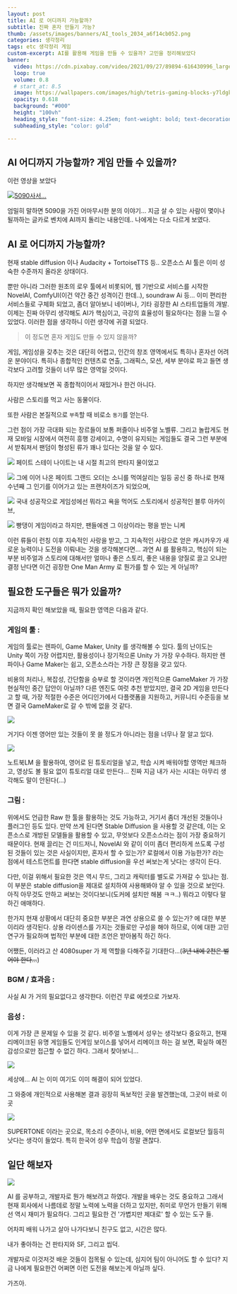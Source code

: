 ```yaml
---
layout: post 
title: AI 로 어디까지 가능할까? 
subtitle: 진짜 혼자 만들기 가능?
thumb: /assets/images/banners/AI_tools_2034_a6f14cb052.png
categories: 생각정리
tags: etc 생각정리 게임
custom-excerpt: AI를 활용해 게임을 만들 수 있을까? 고민을 정리해보았다
banner:
  video: https://cdn.pixabay.com/video/2021/09/27/89894-616430996_large.mp4
  loop: true
  volume: 0.8
  # start_at: 8.5
  image: https://wallpapers.com/images/high/tetris-gaming-blocks-y7ldgkg8xcwjk3t0.webp
  opacity: 0.618
  background: "#000"
  height: "100vh"
  heading_style: "font-size: 4.25em; font-weight: bold; text-decoration: underline"
  subheading_style: "color: gold"

---
```


## AI 어디까지 가능할까? 게임 만들 수 있을까?
이런 영상을 보았다

<!-- ![](https://www.youtube.com/watch?v=NSXsTq6zg_s) -->
[![5090사서...](https://img.youtube.com/vi/NSXsTq6zg_s/0.jpg)](https://www.youtube.com/watch?v=NSXsTq6zg_s)

엄밀히 말하면 5090을 가진 어마무시한 분의 이야기... 지금 살 수 있는 사람이 몇이나 될까하는 글카로 벤치에 AI까지 돌리는 내용인데.. 나에게는 다소 다르게 보였다. 

## AI 로 어디까지 가능할까?

현재 stable diffusion 이나 Audacity + TortoiseTTS 등.. 오픈소스 AI 툴은 이미 성숙한 수준까지 올라온 상태이다. 

뿐만 아니라 그러한 원초의 로우 툴에서 비롯되어, 웹 기반으로 서비스를 시작한 NovelAI, ComfyUI(이건 약간 중간 성격이긴 한데..), soundraw Ai 등... 이미 편리한 서비스들로 구체화 되었고, 좀더 알아보니 네이버나, 기타 굉장한 AI 스타트업들의 개발. 이제는 진짜 아무리 생각해도 AI가 핵심이고, 극강의 효율성이 필요하다는 점을 느낄 수 있었다. 이러한 점을 생각하니 이런 생각에 귀결 되었다.

> 이 정도면 혼자 게임도 만들 수 있지 않을까? 

게임, 게임성을 갖추는 것은 대단히 어렵고, 인간의 창조 영역에서도 특히나 혼자선 어려운 분야이다. 특히나 종합적인 컨텐츠로 연출, 그래픽스, 모션, 세부 분야로 파고 들면 생각보다 고려할 것들이 너무 많은 영역일 것이다. 

하지만 생각해보면 꼭 종합적이어서 재밌거나 한건 아니다. 

사람은 스토리를 먹고 사는 동물이다. 

또한 사람은 본질적으로 `부족`할 때 비로소 `동기`를 얻는다.

그런 점이 가장 극대화 되는 장르들이 보통 퍼즐이나 비주얼 노벨류. 그리고 놀랍게도 현재 모바일 시장에서 여전히 흥행 강세이고, 수명이 유지되는 게임들도 결국 그런 부분에서 받춰져서 팬덤이 형성된 류가 꽤나 있다는 것을 알 수 있다.

![](https://shared.cloudflare.steamstatic.com/store_item_assets/steam/apps/2396980/capsule_616x353.jpg?t=1726036301)
페이트 스테이 나이트는 내 시절 최고의 판타지 물이었고

![](https://i.namu.wiki/i/ES0zVAPjU7o89_R-0Hywfus4caJ9LYFpF2zqLHQ0YTUuakUNw5LRY-MFHKKZmxoMiMdzor32OJc3moeQkySnCA.webp)
그에 이어 나온 페이트 그랜드 오더는 소니를 먹여살리는 일등 공신 중 하나로 현재 수년째 그 인기를 이어가고 있는 프랜차이즈가 되었으며, 

![](https://i.namu.wiki/i/pvrIEFOSpzhHxbnEqMMSViO9_BnBoaHZs9hMbO32P27hV7hOv14nEQbJpPr3wpYelqgFxqk78z7C2dyPa2NeBg.webp)
국내 성공작으로 게임성에선 뭐라고 욕을 먹어도 스토리에서 성공적인 블루 아카이브, 

![](https://cdn.getnews.co.kr/news/photo/202405/676535_395705_4552.png)
빵댕이 게임이라고 하지만, 팬들에겐 그 이상이라는 평을 받는 니케

이런 류들이 런칭 이후 지속적인 사랑을 받고, 그 지속적인 사랑으로 얻은 캐시카우가 새로운 능력이나 도전을 이뤄내는 것을 생각해본다면... 과연 AI 를 활용하고, 핵심이 되는 부분 비주얼과 스토리에 대해서만 얼마나 좋은 스토리, 좋은 내용을 양질로 끌고 오냐만 결정 난다면 이건 굉장한 One Man Army 로 뭔가를 할 수 있는 게 아닐까? 

## 필요한 도구들은 뭐가 있을까?
지금까지 확인 해보았을 때, 필요한 영역은 다음과 같다. 

### 게임의 툴 :   
게임의 툴로는 렌파이, Game Maker, Unity 를 생각해볼 수 있다. 툴의 난이도는 Unity 쪽이 가장 어렵지만, 활용성이나 장기적으론 Unity 가 가장 우수하다. 하지만 렌파이나 Game Maker는 쉽고, 오픈소스라는 가장 큰 장점을 갖고 있다.

비용의 처리나, 복잡성, 간단함을 승부로 할 것이라면 개인적으론 GameMaker 가 가장 현실적인 중간 답안이 아닐까? 다른 엔진도 여럿 추천 받았지만, 결국 2D 게임을 만든다고 할 때, 가장 적절한 수준은 어디인가에서 다플랫폼을 지원하고, 커뮤니티 수준등을 보면 결국 GameMaker로 갈 수 밖에 없을 것 같다.

![](/assets/images/posts/2025-04-13-0003.png)

거기다 이젠 영어만 있는 것들이 못 쓸 정도가 아니라는 점을 너무나 잘 알고 있다.

![](/assets/images/posts/2025-04-13-0004.png)

노트북LM 을 활용하여, 영어로 된 튜토리얼을 넣고, 학습 시켜 배워야할 영역만 체크하고, 영상도 볼 필요 없이 튜토리얼 대로 만든다... 진짜 지금 내가 사는 시대는 아무리 생각해도 말이 안된다(...)

### 그림 : 
위에서도 언급한 Raw 한 툴을 활용하는 것도 가능하고, 거기서 좀더 개선된 것들이나 플러그인 등도 있다. 만약 쓰게 된다면 Stable Diffusion 을 사용할 것 같은데, 이는 오픈소스로 개방된 모델들을 활용할 수 있고, 무엇보다 오픈소스라는 점이 가장 중요하기 때문이다. 현재 끌리는 건 미드저니, NovelAI 와 같이 이미 좀더 편리하게 쓰도록 구성된 것들이 있는 것은 사실이지만, 혼자서 할 수 있는가? 로컬에서 이용 가능한가? 라는 점에서 테스트먼트를 한다면 stable diffusion을 우선 써보는게 낫다는 생각이 든다.

다만, 이걸 위해서 필요한 것은 역시 무드, 그리고 캐릭터를 별도로 가져갈 수 있냐는 점. 이 부분은 stable diffusion을 제대로 설치하여 사용해봐야 알 수 있을 것으로 보인다. 아직 아무것도 안하고 써보는 것이다보니(도커에 설치만 해봄 ㅋㅋ..) 뭐라고 이렇다 말하긴 애매하다.

한가지 현재 상황에서 대단히 중요한 부분은 과연 상용으로 쓸 수 있는가? 에 대한 부분이리라 생각된다. 상용 라이센스를 가지는 것들로만 구성을 해야 하므로, 이에 대한 고민 연구가 필요하며 법적인 부분에 대한 조언은 받아봄직 하긴 하다.

어쨌든, 이러라고 산 4080super 가 제 역할을 다해주길 기대한다...(~~3년 내에 2천은 벌어야 한다...~~)

### BGM / 효과음 :
사실 AI 가 거의 필요없다고 생각한다. 이런건 무료 에셋으로 가보자.

### 음성 : 
이게 가장 큰 문제일 수 있을 것 같다. 비주얼 노벨에서 성우는 생각보다 중요하고, 현재 리메이크된 유명 게임들도 인게임 보이스를 넣어서 리메이크 하는 걸 보면, 확실하 예전 감성으로만 접근할 수 없긴 하다. 그래서 찾아보니... 

![](/assets/images/posts/2025-04-13-0001.png)

세상에... AI 는 이미 여기도 이미 해결이 되어 있었다.

그 와중에 개인적으로 사용해본 결과 굉장히 독보적인 곳을 발견했는데, 그곳이 바로 이곳

![](/assets/images/posts/2025-04-13-0002.png)

SUPERTONE 이라는 곳으로, 목소리 수준이나, 비용, 어떤 면에서도 로컬보단 월등히 낫다는 생각이 들었다. 특히 한국어 성우 학습이 정말 괜찮다. 

## 일단 해보자
![](https://i.namu.wiki/i/H0zMZ4htL9ypyfJ0LXQrcTcC6f7dZBBh1KedrpMXNnEiXaAIzyBTAOgFReXNwgw6JWjtlr4Agc6_kEMckjFUeLQpFzEJiCxurXkxzaA3azZbR_6oMHND5511MI4fQyhP9BcG1zVgKX7GrKgka6uT1A.webp)

AI 를 공부하고, 개발자로 뭔가 해보려고 하였다. 개발을 배우는 것도 중요하고 그래서 현재 회사에서 나름데로 정말 노력에 노력을 더하고 있지만, 취미로 무언가 만들기 위해선 역시 재미가 필요하다. 그리고 필요한 건 '가볍지만 제대로' 할 수 있는 도구 들. 

어차피 배워 나가고 살아 나가다보니 친구도 없고, 시간은 많다.

내가 좋아하는 건 판타지와 SF, 그리고 씹덕.

개발자로 이것저것 배운 것들이 접목될 수 있는데, 심지어 팀이 아니어도 할 수 있다? 지금 나에게 필요한건 어쩌면 이런 도전을 해보는게 아닐까 싶다. 

가즈아.